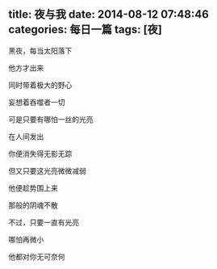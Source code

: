 title: 夜与我
date: 2014-08-12 07:48:46
categories: 每日一篇
tags: [夜]
---
黑夜，每当太阳落下

他方才出来

同时带着极大的野心

妄想着吞噬者一切

可是只要有哪怕一丝的光亮

在人间发出

你便消失得无影无踪

但又只要这光亮微微减弱

他便趁势围上来

那般的阴魂不散

不过，只要一直有光亮

哪怕再微小

他都对你无可奈何